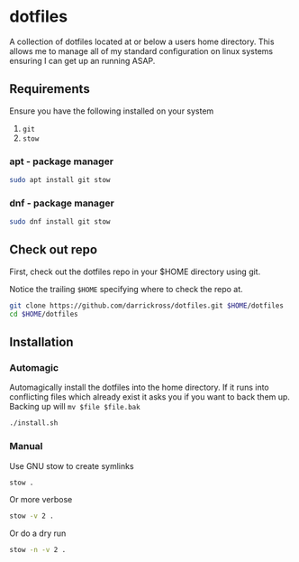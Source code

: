 # dotfiles

A collection of dotfiles located at or below a users home directory. This allows me to manage all of my standard configuration on linux systems ensuring I can get up an running ASAP.

## Requirements

Ensure you have the following installed on your system

1. `git`
2. `stow`

### apt - package manager

```bash
sudo apt install git stow
```

### dnf - package manager

```bash
sudo dnf install git stow
```

## Check out repo

First, check out the dotfiles repo in your $HOME directory using git.

Notice the trailing `$HOME` specifying where to check the repo at.

```bash
git clone https://github.com/darrickross/dotfiles.git $HOME/dotfiles
cd $HOME/dotfiles
```

## Installation

### Automagic

Automagically install the dotfiles into the home directory. If it runs into conflicting files which already exist it asks you if you want to back them up. Backing up will `mv $file $file.bak`

```bash
./install.sh
```

### Manual

Use GNU stow to create symlinks

```bash
stow .
```

Or more verbose

```bash
stow -v 2 .
```

Or do a dry run

```bash
stow -n -v 2 .
```
